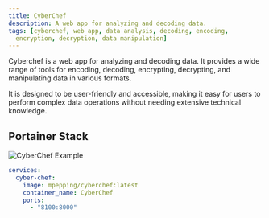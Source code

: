 ```yaml
---
title: CyberChef
description: A web app for analyzing and decoding data.
tags: [cyberchef, web app, data analysis, decoding, encoding,
  encryption, decryption, data manipulation]
---
```


Cyberchef is a web app for analyzing and decoding data. It provides a wide range of tools for encoding, decoding, encrypting, decrypting, and manipulating data in various formats.

It is designed to be user-friendly and accessible, making it easy for users to perform complex data operations without needing extensive technical knowledge.

## Portainer Stack

![CyberChef Example](../images/cyberchef_example.png)

```yaml
services:
  cyber-chef:
    image: mpepping/cyberchef:latest
    container_name: CyberChef
    ports:
      - "8100:8000"
```
